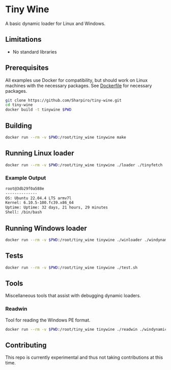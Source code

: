 # Tiny Wine

A basic dynamic loader for Linux and Windows.

## Limitations

- No standard libraries

## Prerequisites

All examples use Docker for compatibility, but should work on Linux machines with the necessary packages.
See [Dockerfile](./Dockerfile) for necessary packages.

```sh
git clone https://github.com/Sharpiro/tiny-wine.git
cd tiny-wine
docker build -t tinywine $PWD
```

## Building

```sh
docker run --rm -v $PWD:/root/tiny_wine tinywine make
```

## Running Linux loader

```sh
docker run --rm -v $PWD:/root/tiny_wine tinywine ./loader ./tinyfetch
```

### Example Output

```txt
root@3db29f0a588e
--------------
OS: Ubuntu 22.04.4 LTS armv7l
Kernel: 6.10.5-100.fc39.x86_64
Uptime: Uptime: 32 days, 21 hours, 29 minutes
Shell: /bin/bash
```

## Running Windows loader

```sh
docker run --rm -v $PWD:/root/tiny_wine tinywine ./winloader ./windynamic.exe
```

## Tests

```sh
docker run --rm -v $PWD:/root/tiny_wine tinywine ./test.sh
```

## Tools

Miscellaneous tools that assist with debugging dynamic loaders.

### Readwin

Tool for reading the Windows PE format.

```sh
docker run --rm -v $PWD:/root/tiny_wine tinywine ./readwin ./windynamic.exe
```

## Contributing

This repo is currently experimental and thus not taking contributions at this time.
